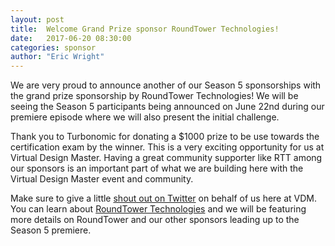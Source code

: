 ```yaml
---
layout: post
title:  Welcome Grand Prize sponsor RoundTower Technologies!
date:   2017-06-20 08:30:00
categories: sponsor
author: "Eric Wright"
---
```

We are very proud to announce another of our Season 5 sponsorships with the grand prize sponsorship by RoundTower Technologies!  We will be seeing the Season 5 participants being announced on June 22nd during our premiere episode where we will also present the initial challenge.

Thank you to Turbonomic for donating a $1000 prize to be use towards the certification exam by the winner.  This is a very exciting opportunity for us at Virtual Design Master.  Having a great community supporter like RTT among our sponsors is an important part of what we are building here with the Virtual Design Master event and community.

Make sure to give a little [shout out on Twitter][rtttwitter] on behalf of us here at VDM. You can learn about [RoundTower Technologies][rtt] and we will be featuring more details on RoundTower and our other sponsors leading up to the Season 5 premiere.

[rtt]:      	http://www.roundtower.com/
[rtttwitter]:	http://twitter.com/roundtowertech
